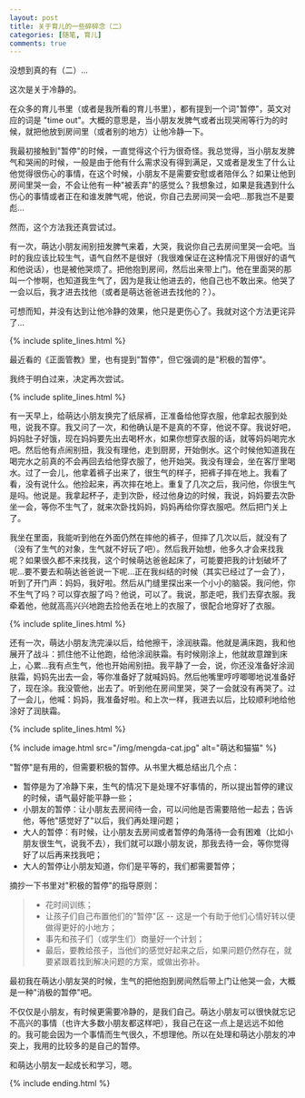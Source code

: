 ```yaml
---
layout: post
title: 关于育儿的一些碎碎念（二）
categories: [随笔, 育儿]
comments: true
---
```


没想到真的有（二）...

这次是关于冷静的。

<!--more-->

在众多的育儿书里（或者是我所看的育儿书里），都有提到一个词"暂停"，英文对应的词是 "time out"。大概的意思是，当小朋友发脾气或者出现哭闹等行为的时候，就把他放到房间里（或者别的地方）让他冷静一下。

我最初接触到"暂停"的时候，一直觉得这个行为很奇怪。我总觉得，当小朋友发脾气和哭闹的时候，一般是由于他有什么需求没有得到满足，又或者是发生了什么让他觉得很伤心的事情，在这个时候，小朋友不是需要安慰或者陪伴么？如果让他到房间里哭一会，不会让他有一种"被丢弃"的感觉么？我想象过，如果是我遇到什么伤心的事情或者正在和谁发脾气呢，他说，你自己去房间哭一会吧...那我岂不是要彪...

然而，这个方法我还真尝试过。

有一次，萌达小朋友闹别扭发脾气来着，大哭，我说你自己去房间里哭一会吧。当时的我应该比较生气，语气自然不是很好（我很难保证在这种情况下用很好的语气和他说话），也是被他哭烦了。把他抱到房间，然后出来带上门。他在里面哭的那叫一个惨啊，也知道我生气了，因为是我让他进去的，他自己也不敢出来。他哭了一会以后，我才进去找他（或者是萌达爸爸进去找他的？）。

可想而知，并没有达到让他冷静的效果，他只是更伤心了。我就对这个方法更诧异了...

{% include splite_lines.html %}

最近看的《正面管教》里，也有提到"暂停"，但它强调的是"积极的暂停"。

我终于明白过来，决定再次尝试。

{% include splite_lines.html %}

有一天早上，给萌达小朋友换完了纸尿裤，正准备给他穿衣服，他拿起衣服到处甩，说我不穿。我又问了一次，和他确认是不是真的不穿，他说不穿。我说好吧，妈妈肚子好饿，现在妈妈要先出去喝杯水，如果你想穿衣服的话，就等妈妈喝完水吧。然后他有点闹别扭，我没有理他，走到厨房，开始倒水。这个时候他知道我在喝完水之前真的不会再回去给他穿衣服了，他开始哭。我没有理会，坐在客厅里喝水。过了一会儿，他拿着裤子出来了，很生气的样子，把裤子摔在地上。我看了看，没有说什么。他捡起来，再次摔在地上。重复了几次之后，我问他，你很生气是吗。他说是。我拿起杯子，走到次卧，经过他身边的时候，我说，妈妈要去次卧坐一会，等你不生气了，就来次卧找妈妈，妈妈再给你穿衣服吧。然后把门关上了。

我坐在里面，我能听到他在外面仍然在摔他的裤子，但摔了几次以后，就没有了（没有了生气的对象，生气就不好玩了吧）。然后我开始想，他多久才会来找我呢？如果很久都不来找我，这个时候萌达爸爸起床了，可能要把我的计划破坏了呢...要不要去和萌达爸爸说一下呢...正在我纠结的时候（其实已经过了一会了），听到了开门声：妈妈，我好啦。然后从门缝里探出来一个小小的脑袋。我问他，你不生气了吗？可以穿衣服了吗？他说，可以了。我说，那走吧，我们去穿衣服。我牵着他，他就高高兴兴地跑去捡他丢在地上的衣服了，很配合地穿好了衣服。

{% include splite_lines.html %}

还有一次，萌达小朋友洗完澡以后，给他擦干，涂润肤霜。他就是满床跑，我和他展开了战斗：抓住他不让他跑，给他涂润肤霜。有时候刚涂上，他就故意蹭到床上，心累...我有点生气，他也开始闹别扭。我平静了一会，说，你还没准备好涂润肤霜，妈妈先出去一会，等你准备好了就喊妈妈。然后他嘴里哼哼唧唧地说准备好了，现在涂。我没管他，出去了。听到他在房间里哭，哭了一会就没有再哭了。过了一会儿，他喊：妈妈，我准备好啦。和上次一样，我进去以后，比较顺利地给他涂好了润肤霜。

{% include splite_lines.html %}

{% include image.html src="/img/mengda-cat.jpg" alt="萌达和猫猫" %}

"暂停"是有用的，但需要积极的暂停。从书里大概总结出几个点：

* 暂停是为了冷静下来，生气的情况下是处理不好事情的，所以提出暂停的建议的时候，语气最好能平静一些；
* 小朋友的暂停：让小朋友去房间待一会，可以问他是否需要陪他一起去；告诉他，等他"感觉好了"以后，我们再处理问题；
* 大人的暂停：有时候，让小朋友去房间或者暂停的角落待一会有困难（比如小朋友很生气，说我不去），我们就可以跟小朋友说，那我去待一会，等你觉得好了以后再来找我吧；
* 大人的暂停让小朋友知道，你们是平等的，我们都需要暂停；

摘抄一下书里对"积极的暂停"的指导原则：

> * 花时间训练；
> * 让孩子们自己布置他们的"暂停"区 -- 这是一个有助于他们心情好转以便做得更好的小地方；
> * 事先和孩子们（或学生们）商量好一个计划；
> * 最后，要教给孩子，当他们的感觉好起来之后，如果问题仍然存在，就要紧跟着找到解决问题的方案，或做出弥补。

最初我在萌达小朋友哭的时候，生气的把他抱到房间然后带上门让他哭一会，大概是一种"消极的暂停"吧。

不仅仅是小朋友，有时候更需要冷静的，是我们自己。萌达小朋友可以很快就忘记不高兴的事情（也许大多数小朋友都这样吧），我自己在这一点上是远远不如他的。我可能会因为一个事情而生气很久，不想理他。所以在处理和萌达小朋友的冲突上，我用的比较多的是自己的暂停。

和萌达小朋友一起成长和学习，嗯。

{% include ending.html %}
